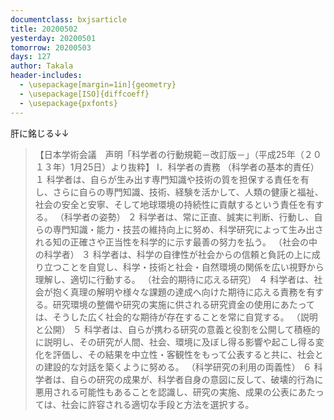 ```yaml
---
documentclass: bxjsarticle
title: 20200502
yesterday: 20200501
tomorrow: 20200503
days: 127
author: Takala
header-includes:
  - \usepackage[margin=1in]{geometry}
  - \usepackage[ISO]{diffcoeff}
  - \usepackage{pxfonts}
---
```




肝に銘じる↓↓

>【日本学術会議　声明「科学者の行動規範－改訂版－」（平成25年（２０１３年）1月25日）より抜粋】
>Ⅰ．科学者の責務
>（科学者の基本的責任）
>１	科学者は、自らが生み出す専門知識や技術の質を担保する責任を有し、さらに自らの専門知識、技術、経験を活かして、人類の健康と福祉、社会の安全と安寧、そして地球環境の持続性に貢献するという責任を有する。
>（科学者の姿勢）
>２	科学者は、常に正直、誠実に判断、行動し、自らの専門知識・能力・技芸の維持向上に努め、科学研究によって生み出される知の正確さや正当性を科学的に示す最善の努力を払う。
（社会の中の科学者）
>３	科学者は、科学の自律性が社会からの信頼と負託の上に成り立つことを自覚し、科学・技術と社会・自然環境の関係を広い視野から理解し、適切に行動する。
>（社会的期待に応える研究）
>４	科学者は、社会が抱く真理の解明や様々な課題の達成へ向けた期待に応える責務を有する。研究環境の整備や研究の実施に供される研究資金の使用にあたっては、そうした広く社会的な期待が存在することを常に自覚する。
>（説明と公開）
>５	科学者は、自らが携わる研究の意義と役割を公開して積極的に説明し、その研究が人間、社会、環境に及ぼし得る影響や起こし得る変化を評価し、その結果を中立性・客観性をもって公表すると共に、社会との建設的な対話を築くように努める。
>（科学研究の利用の両義性）
>６	科学者は、自らの研究の成果が、科学者自身の意図に反して、破壊的行為に悪用される可能性もあることを認識し、研究の実施、成果の公表にあたっては、社会に許容される適切な手段と方法を選択する。